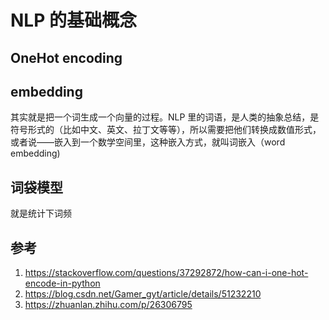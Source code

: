 # NLP 的基础概念

<!--
ID: 6bbfb802-09d0-4966-b51c-dcdb5c650159
Status: draft
Date: 2020-07-29T23:37:30
Modified: 2020-07-29T23:37:30
wp_id: 1575
-->

## OneHot encoding

## embedding

其实就是把一个词生成一个向量的过程。NLP 里的词语，是人类的抽象总结，是符号形式的（比如中文、英文、拉丁文等等），所以需要把他们转换成数值形式，或者说——嵌入到一个数学空间里，这种嵌入方式，就叫词嵌入（word embedding)

## 词袋模型

就是统计下词频

## 参考

1. https://stackoverflow.com/questions/37292872/how-can-i-one-hot-encode-in-python
2. https://blog.csdn.net/Gamer_gyt/article/details/51232210
3. https://zhuanlan.zhihu.com/p/26306795